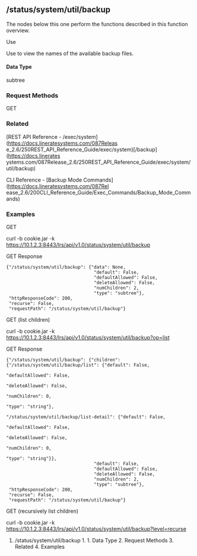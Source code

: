 ## /status/system/util/backup

The nodes below this one perform the functions described in this function
overview.

Use

Use to view the names of the available backup files.

#### Data Type

subtree

### Request Methods

GET

### Related

[REST API Reference - /exec/system](https://docs.lineratesystems.com/087Releas
e_2.6/250REST_API_Reference_Guide/exec/system)[/backup](https://docs.linerates
ystems.com/087Release_2.6/250REST_API_Reference_Guide/exec/system/util/backup)

CLI Reference - [Backup Mode Commands](https://docs.lineratesystems.com/087Rel
ease_2.6/200CLI_Reference_Guide/Exec_Commands/Backup_Mode_Commands)

### Examples

GET

curl -b cookie.jar -k
https://10.1.2.3:8443/lrs/api/v1.0/status/system/util/backup

GET Response

    
    {"/status/system/util/backup": {"data": None,
                                     "default": False,
                                     "defaultAllowed": False,
                                     "deleteAllowed": False,
                                     "numChildren": 2,
                                     "type": "subtree"},
     "httpResponseCode": 200,
     "recurse": False,
     "requestPath": "/status/system/util/backup"}
    

GET (list children)

curl -b cookie.jar -k
https://10.1.2.3:8443/lrs/api/v1.0/status/system/util/backup?op=list

GET Response

    
    {"/status/system/util/backup": {"children": {"/status/system/util/backup/list": {"default": False,
                                                                                        "defaultAllowed": False,
                                                                                        "deleteAllowed": False,
                                                                                        "numChildren": 0,
                                                                                        "type": "string"},
                                                   "/status/system/util/backup/list-detail": {"default": False,
                                                                                               "defaultAllowed": False,
                                                                                               "deleteAllowed": False,
                                                                                               "numChildren": 0,
                                                                                               "type": "string"}},
                                     "default": False,
                                     "defaultAllowed": False,
                                     "deleteAllowed": False,
                                     "numChildren": 2,
                                     "type": "subtree"},
     "httpResponseCode": 200,
     "recurse": False,
     "requestPath": "/status/system/util/backup"}
    

GET (recursively list children)

curl -b cookie.jar -k
https://10.1.2.3:8443/lrs/api/v1.0/status/system/util/backup?level=recurse

  1. /status/system/util/backup
    1.       1. Data Type
    2. Request Methods
    3. Related
    4. Examples

